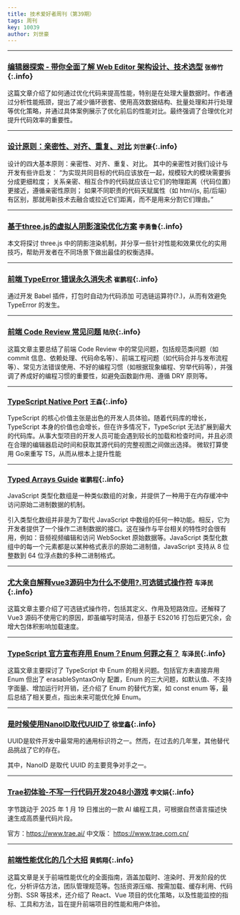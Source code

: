 ```yaml
---
title: 技术爱好者周刊（第39期）
tags: 周刊
key: 10039
author: 刘世豪
---
```

---

### [编辑器探索 - 带你全面了解 Web Editor 架构设计、技术选型](​https://juejin.cn/post/7280113511103299639) `张修竹`{:.info}

这篇文章介绍了如何通过优化代码来提高性能，特别是在处理大量数据时。作者通过分析性能瓶颈，提出了减少循环嵌套、使用高效数据结构、批量处理和并行处理等优化策略，并通过具体案例展示了优化前后的性能对比。最终强调了合理优化对提升代码效率的重要性。

---
### [设计原则：亲密性、对齐、重复、对比](https://www.cnblogs.com/asandstar/p/17072422.html) `刘世豪`{:.info}

设计的四大基本原则：亲密性、对齐、重复、对比。
其中的亲密性对我们设计与开发有些许启发：
“为实现共同目标的代码应该放在一起，规模较大的模块需要拆分成更细粒度；
关系亲密、相互合作的代码就应该让它们的物理距离（代码位置）更接近，遵循亲密性原则；
如果不同职责的代码天赋属性（如 html/js, 前/后端）有区别，那就用新技术去融合或拉近它们距离，而不是用来分割它们理由。”

------

### [基于three.js的虚拟人阴影渲染优化方案](https://mp.weixin.qq.com/s/0xT7vTB5tTTCeOSbcuwB4A) `李勇鲁`{:.info}

本文将探讨 three.js 中的阴影渲染机制，并分享一些针对性能和效果优化的实用技巧，帮助开发者在不同场景下做出最佳的权衡选择。

------

### [前端 TypeError 错误永久消失术](https://mp.weixin.qq.com/s/z7sS6YJAyKqXDbg4qKLH-g) `崔鹏程`{:.info}

通过开发 Babel 插件，打包时自动为代码添加 可选链运算符(?.)，从而有效避免 TypeError 的发生。

------

### [前端 Code Review 常见问题](https://juejin.cn/post/7416134034416599078?searchId=20250314084555B8EA811AA28456AED27E) `陆欣`{:.info}

这篇文章主要总结了前端 Code Review 中的常见问题，包括规范类问题（如 commit 信息、依赖处理、代码命名等）、前端工程问题（如代码合并与发布流程等）、常见方法错误使用、不好的编程习惯（如根据现象编程、穷举代码等），并强调了养成好的编程习惯的重要性，如避免函数副作用、遵循 DRY 原则等。

------

### [TypeScript Native Port](https://devblogs.microsoft.com/typescript/typescript-native-port/) `王森`{:.info}

TypeScript 的核心价值主张是出色的开发人员体验。随着代码库的增长，TypeScript 本身的价值也会增长，但在许多情况下，TypeScript 无法扩展到最大的代码库。从事大型项目的开发人员可能会遇到较长的加载和检查时间，并且必须在合理的编辑器启动时间和获取其源代码的完整视图之间做出选择。
微软打算使用 Go来重写 TS，从而从根本上提升性能

------

### [Typed Arrays Guide](https://developer.mozilla.org/zh-CN/docs/Web/JavaScript/Guide/Typed_arrays) `崔鹏程`{:.info}

JavaScript 类型化数组是一种类似数组的对象，并提供了一种用于在内存缓冲中访问原始二进制数据的机制。

引入类型化数组并非是为了取代 JavaScript 中数组的任何一种功能。相反，它为开发者提供了一个操作二进制数据的接口。这在操作与平台相关的特性时会很有用，例如：音频视频编辑和访问 WebSocket 原始数据等。JavaScript 类型化数组中的每一个元素都是以某种格式表示的原始二进制值，JavaScript 支持从 8 位整数到 64 位浮点数的多种二进制格式。

------

### [尤大亲自解释vue3源码中为什么不使用?.可选链式操作符](https://juejin.cn/post/7033167068895641637) `车泽民`{:.info}

这篇文章主要介绍了可选链式操作符，包括其定义、作用及短路效应。还解释了 Vue3 源码不使用它的原因，即虽编写时简洁，但基于 ES2016 打包后更冗余，会增大包体积影响加载速度。

------

### [TypeScript 官方宣布弃用 Enum？Enum 何罪之有？](https://juejin.cn/post/7478980680183169078) `车泽民`{:.info}

这篇文章主要探讨了 TypeScript 中 Enum 的相关问题。包括官方未直接弃用 Enum 但出了 erasableSyntaxOnly 配置，Enum 的三大问题，如默认值、不支持字面量、增加运行时开销，还介绍了 Enum 的替代方案，如 const enum 等，最后总结了相关要点，指出未来可能优化掉 Enum。

------

### [是时候使用NanoID取代UUID了](https://zhuanlan.zhihu.com/p/472060150) `徐堂鑫`{:.info}

UUID是软件开发中最常用的通用标识符之一。然而，在过去的几年里，其他替代品挑战了它的存在。


其中，NanoID 是取代 UUID 的主要竞争对手之一。

------

### [Trae初体验-不写一行代码开发2048小游戏](https://blog.csdn.net/wwj_748/article/details/145309079) `李文娟`{:.info}

字节跳动于 2025 年 1 月 19 日推出的一款 AI 编程工具，可根据自然语言描述快速生成高质量代码片段。

官方：https://www.trae.ai/
中文版： https://www.trae.com.cn/

------

### [前端性能优化的几个大招](https://juejin.cn/post/7468655596641976320) `黄鹤翔`{:.info}

这篇文章是关于前端性能优化的全面指南，涵盖加载时、渲染时、开发阶段的优化，分析评估方法，团队管理规范等。包括资源压缩、按需加载、缓存利用、代码分割、SSR 等技术，还介绍了 React、Vue 项目的优化策略，以及性能监控的指标、工具和方法，旨在提升前端项目的性能和用户体验。
